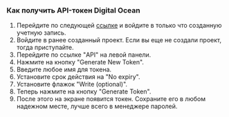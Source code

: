 ### Как получить API-токен Digital Ocean
1.  Перейдите по следующей [ссылке](https://cloud.digitalocean.com/) и войдите
    в только что созданную учетную запись.
2.  Войдите в ранее созданный проект. Если вы еще не создали проект,
    тогда приступайте.
3.  Перейдите по ссылке "API" на левой панели.
4.  Нажмите на кнопку "Generate New Token".
5.  Введите любое имя для токена.
6.  Установите срок действия на "No expiry".
7.  Установите флажок "Write (optional)".
8.  Теперь нажмите на кнопку "Generate Token".
9.  После этого на экране появится токен. Сохраните его в любом надежном месте, лучше всего в менеджере паролей.